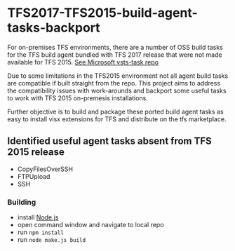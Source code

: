 # TFS2017-TFS2015-build-agent-tasks-backport

For on-premises TFS environments, there are a number of OSS build tasks for the TFS build agent bundled with TFS 2017 release that were not made available for TFS 2015. [See Microsoft vsts-task repo](https://github.com/Microsoft/vsts-tasks)

Due to some limitations in the TFS2015 environment not all agent build tasks are compatible if built straight from the repo.  This project aims to address the compatibility issues with work-arounds and backport some useful tasks to work with TFS 2015 on-premesis installations.  

Further objective is to build and package these ported build agent tasks as easy to install visx extensions for TFS and distribute on the tfs marketplace.

## Identified useful agent tasks absent from TFS 2015 release
* CopyFilesOverSSH
* FTPUpload
* SSH

### Building
* install [Node.js](http://nodejs.org)
* open command window and navigate to local repo
* run `npm install`
* run `node make.js build`